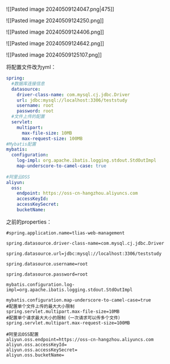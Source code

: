 
![[Pasted image 20240509124047.png|475]]

![[Pasted image 20240509124250.png]]

![[Pasted image 20240509124406.png]]

![[Pasted image 20240509124642.png]]

![[Pasted image 20240509125107.png]]

将配置文件改为yml：

```yml
spring:  
  #数据库连接信息  
  datasource:  
    driver-class-name: com.mysql.cj.jdbc.Driver  
    url: jdbc:mysql://localhost:3306/teststudy  
    username: root  
    password: root  
  #文件上传的配置  
  servlet:  
    multipart:  
      max-file-size: 10MB  
      max-request-size: 100MB  
#Mybatis配置  
mybatis:  
  configuration:  
    log-impl: org.apache.ibatis.logging.stdout.StdOutImpl  
    map-underscore-to-camel-case: true  
  
#阿里云OSS  
aliyun:  
  oss:  
    endpoint: https://oss-cn-hangzhou.aliyuncs.com  
    accessKeyId:
    accessKeySecret:  
    bucketName: 
```

之前的properties：

```
#spring.application.name=tlias-web-management  
  
spring.datasource.driver-class-name=com.mysql.cj.jdbc.Driver  
  
spring.datasource.url=jdbc:mysql://localhost:3306/teststudy  
  
spring.datasource.username=root  
  
spring.datasource.password=root  
  
mybatis.configuration.log-impl=org.apache.ibatis.logging.stdout.StdOutImpl  
  
mybatis.configuration.map-underscore-to-camel-case=true  
#配置单个文件上传的最大大小限制  
spring.servlet.multipart.max-file-size=10MB  
#配置单个请求最大大小的限制（一次请求可以传多个文件）  
spring.servlet.multipart.max-request-size=100MB  
  
#阿里云OSS配置  
aliyun.oss.endpoint=https://oss-cn-hangzhou.aliyuncs.com  
aliyun.oss.accessKeyId=  
aliyun.oss.accessKeySecret=
aliyun.oss.bucketName=
```
